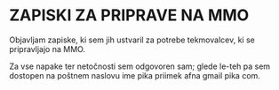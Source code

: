 # ZAPISKI ZA PRIPRAVE NA MMO

Objavljam zapiske, ki sem jih ustvaril za potrebe tekmovalcev, ki se pripravljajo na MMO.

Za vse napake ter netočnosti sem odgovoren sam; glede le-teh pa sem dostopen na poštnem naslovu ime pika priimek afna gmail pika com.
